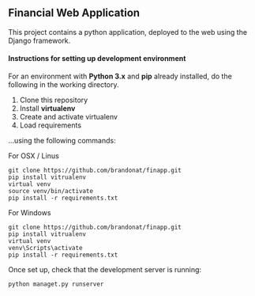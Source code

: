 ## Financial Web Application

This project contains a python application, deployed to the web using the Django framework.

#### Instructions for setting up development environment

For an environment with **Python 3.x** and **pip** already installed, do the following in the working directory.
1. Clone this repository
2. Install **virtualenv**
3. Create and activate virtualenv
4. Load requirements

...using the following commands:

For OSX / Linus
```
git clone https://github.com/brandonat/finapp.git
pip install vitrualenv
virtual venv
source venv/bin/activate
pip install -r requirements.txt
```

For Windows
```
git clone https://github.com/brandonat/finapp.git
pip install vitrualenv
virtual venv
venv\Scripts\activate
pip install -r requirements.txt
```

Once set up, check that the development server is running:  

`python managet.py runserver`
